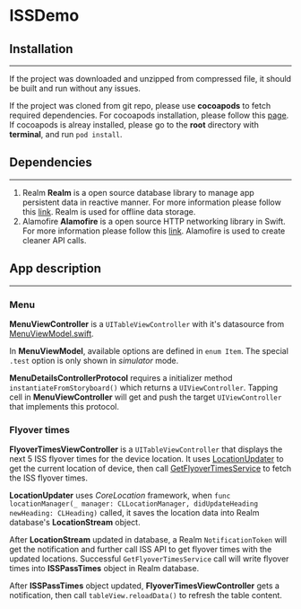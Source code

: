 # ISSDemo

## Installation
------------------

If the project was downloaded and unzipped from compressed file, it should be built and run without any issues.

If the project was cloned from git repo, please use **cocoapods** to fetch required dependencies. For cocoapods installation, please follow this [page](https://guides.cocoapods.org/using/getting-started.html). If cocoapods is alreay installed, please go to the **root** directory with **terminal**, and run `pod install`.

## Dependencies
------------------

1. Realm
**Realm** is a open source database library to manage app persistent data in reactive manner. For more information please follow this [link](https://realm.io/docs/swift/latest). Realm is used for offline data storage.
2. Alamofire
**Alamofire** is a open source HTTP networking library in Swift. For more information please follow this [link](https://github.com/Alamofire/Alamofire). Alamofire is used to create cleaner API calls.

## App description
------------------

### Menu

**MenuViewController** is a `UITableViewController` with it's datasource from [MenuViewModel.swift](https://github.com/chenyueuk/ISSDemo/blob/master/ISSDemo/UI/MenuViewController/MenuViewModel.swift).

In **MenuViewModel**, available options are defined in `enum Item`. The special `.test` option is only shown in *simulator* mode.

**MenuDetailsControllerProtocol** requires a initializer method `instantiateFromStoryboard()` which returns a `UIViewController`. Tapping cell in **MenuViewController** will get and push the target `UIViewController` that implements this protocol.

### Flyover times

**FlyoverTimesViewController** is a `UITableViewController` that displays the next 5 ISS flyover times for the device location. It uses [LocationUpdater](https://github.com/chenyueuk/ISSDemo/blob/master/ISSDemo/Utils/CoreLocation/LocationUpdater.swift) to get the current location of device, then call [GetFlyoverTimesService](https://github.com/chenyueuk/ISSDemo/blob/master/ISSDemo/WebService/GetFlyoverTimesService.swift) to fetch the ISS flyover times.

**LocationUpdater** uses *CoreLocation* framework, when `func locationManager(_ manager: CLLocationManager, didUpdateHeading newHeading: CLHeading)` called, it saves the location data into Realm database's **LocationStream** object.

After **LocationStream** updated in database, a Realm `NotificationToken` will get the notification and further call ISS API to get flyover times with the updated locations. Successful `GetFlyoverTimesService` call will write flyover times into **ISSPassTimes** object in Realm database.

After **ISSPassTimes** object updated, **FlyoverTimesViewController** gets a notification, then call `tableView.reloadData()` to refresh the table content.

